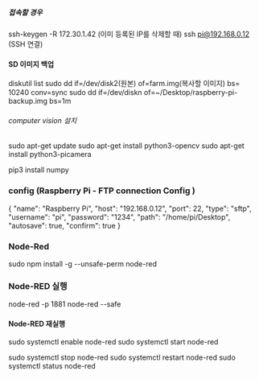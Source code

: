 ##### 접속할 경우

ssh-keygen -R 172.30.1.42 (이미 등록된 IP를 삭제할 때)
ssh pi@192.168.0.12 (SSH 연결)

#### SD 이미지 백업

diskutil list
sudo dd if=/dev/disk2(원본) of=farm.img(복사할 이미지) bs= 10240 conv=sync
sudo dd if=/dev/diskn of=~/Desktop/raspberry-pi-backup.img bs=1m

###### computer vision 설치

sudo apt-get update
sudo apt-get install python3-opencv
sudo apt-get install python3-picamera

pip3 install numpy

### config (Raspberry Pi - FTP connection Config )

{
"name": "Raspberry Pi",
"host": "192.168.0.12",
"port": 22,
"type": "sftp",
"username": "pi",
"password": "1234",
"path": "/home/pi/Desktop",
"autosave": true,
"confirm": true
}

### Node-Red

sudo npm install -g --unsafe-perm node-red

### Node-RED 실행

node-red -p 1881
node-red --safe

#### Node-RED 재실행

sudo systemctl enable node-red
sudo systemctl start node-red

sudo systemctl stop node-red
sudo systemctl restart node-red
sudo systemctl status node-red
